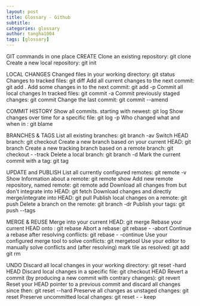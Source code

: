 ```yaml
---
layout: post
title: Glossary - Github
subtitle:
categories: glossary
author: tangha1004
tags: [glossary]
---
```


GIT commands in one place
CREATE
Clone an existing repository: git clone
Create a new local repository: git init

LOCAL CHANGES
Changed files in your working directory: git status
Changes to tracked files: git diff
Add all current changes to the next commit: git add .
Add some changes in to the next commit: git add -p
Commit all local changes In tracked files: git commit -a
Commit previously staged changes: git commit
Change the last commit: git commit --amend

COMMIT HISTORY
Show all commits. starting with newest: git log
Show changes over time for a specific file: git log -p
Who changed what and when in : git blame

BRANCHES & TAGS
List all existing branches: git branch -av
Switch HEAD branch: git checkout
Create a new branch based on your current HEAD: git branch
Create a new tracking branch based on a remote branch: git checkout - -track
Delete a local branch: git branch -d
Mark the current commit with a tag: git tag

UPDATE and PUBLISH
List all currently configured remotes: git remote -v
Show Information about a remote: git remote show
Add new remote repository, named remote: git remote add
Download all changes from but don't integrate into HEAD: git fetch
Download changes and directly merge/integrate into HEAD: git pull
Publish local changes on a remote: git push
Delete a branch on the remote: git branch -dr
Publish your tags: git push --tags

MERGE & REUSE
Merge into your current HEAD: git merge
Rebase your current HEAD onto : git rebase
Abort a rebase: git rebase - -abort
Continue a rebase after resolving conflicts: git rebase - -continue
Use your configured merge tool to solve conflicts: git mergetool
Use your editor to manually solve conflicts and (after resolving) mark tile as resolved: git add
git rm

UNDO
Discard all local changes in your working directory: git reset -hard HEAD Discard local changes in a specific file: git checkout HEAD
Revert a commit (by producing a new commit with contrary changes): git revert
Reset your HEAD pointer to a previous commit and discard all changes since then: git reset --hard
Preserve all changes as unstaged changes: git reset
Preserve uncommitted local changes: git reset - - keep